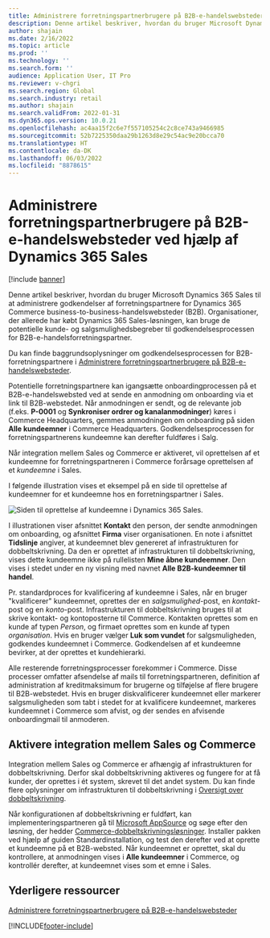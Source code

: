 ```yaml
---
title: Administrere forretningspartnerbrugere på B2B-e-handelswebsteder ved hjælp af Dynamics 365 Sales
description: Denne artikel beskriver, hvordan du bruger Microsoft Dynamics 365 Sales til at administrere godkendelser af forretningspartnere for Dynamics 365 Commerce business-to-business-handelswebsteder (B2B).
author: shajain
ms.date: 2/16/2022
ms.topic: article
ms.prod: ''
ms.technology: ''
ms.search.form: ''
audience: Application User, IT Pro
ms.reviewer: v-chgri
ms.search.region: Global
ms.search.industry: retail
ms.author: shajain
ms.search.validFrom: 2022-01-31
ms.dyn365.ops.version: 10.0.21
ms.openlocfilehash: ac4aa15f2c6e7f557105254c2c8ce743a9466985
ms.sourcegitcommit: 52b7225350daa29b1263d8e29c54ac9e20bcca70
ms.translationtype: HT
ms.contentlocale: da-DK
ms.lasthandoff: 06/03/2022
ms.locfileid: "8878615"
---
```

# <a name="manage-business-partner-users-on-b2b-e-commerce-websites-using-dynamics-365-sales"></a>Administrere forretningspartnerbrugere på B2B-e-handelswebsteder ved hjælp af Dynamics 365 Sales

[!include [banner](../../includes/banner.md)]

Denne artikel beskriver, hvordan du bruger Microsoft Dynamics 365 Sales til at administrere godkendelser af forretningspartnere for Dynamics 365 Commerce business-to-business-handelswebsteder (B2B). Organisationer, der allerede har købt Dynamics 365 Sales-løsningen, kan bruge de potentielle kunde- og salgsmulighedsbegreber til godkendelsesprocessen for B2B-e-handelsforretningspartner.

Du kan finde baggrundsoplysninger om godkendelsesprocessen for B2B-forretningspartnere i [Administrere forretningspartnerbrugere på B2B-e-handelswebsteder](manage-b2b-users.md).

Potentielle forretningspartnere kan igangsætte onboardingprocessen på et B2B-e-handelswebsted ved at sende en anmodning om onboarding via et link til B2B-webstedet. Når anmodningen er sendt, og de relevante job (f.eks. **P-0001** og **Synkroniser ordrer og kanalanmodninger**) køres i Commerce Headquarters, gemmes anmodningen om onboarding på siden **Alle kundeemner** i Commerce Headquarters. Godkendelsesprocessen for forretningspartnerens kundeemne kan derefter fuldføres i Salg.

Når integration mellem Sales og Commerce er aktiveret, vil oprettelsen af et kundeemne for forretningspartneren i Commerce forårsage oprettelsen af et *kundeemne* i Sales.

I følgende illustration vises et eksempel på en side til oprettelse af kundeemner for et kundeemne hos en forretningspartner i Sales.

![Siden til oprettelse af kundeemne i Dynamics 365 Sales.](../media/LeadInSales.png)

I illustrationen viser afsnittet **Kontakt** den person, der sendte anmodningen om onboarding, og afsnittet **Firma** viser organisationen. En note i afsnittet **Tidslinje** angiver, at kundeemnet blev genereret af infrastrukturen for dobbeltskrivning. Da den er oprettet af infrastrukturen til dobbeltskrivning, vises dette kundeemne ikke på rullelisten **Mine åbne kundeemner**. Den vises i stedet under en ny visning med navnet **Alle B2B-kundeemner til handel**.

Pr. standardproces for kvalificering af kundeemne i Sales, når en bruger "kvalificerer" kundeemnet, oprettes der en *salgsmulighed*-post, en *kontakt*-post og en *konto*-post. Infrastrukturen til dobbeltskrivning bruges til at skrive kontakt- og kontoposterne til Commerce. Kontakten oprettes som en kunde af typen *Person*, og firmaet oprettes som en kunde af typen *organisation*. Hvis en bruger vælger **Luk som vundet** for salgsmuligheden, godkendes kundeemnet i Commerce. Godkendelsen af et kundeemne bevirker, at der oprettes et kundehierarki.

Alle resterende forretningsprocesser forekommer i Commerce. Disse processer omfatter afsendelse af mails til forretningspartneren, definition af administration af kreditmaksimum for brugerne og tilføjelse af flere brugere til B2B-webstedet. Hvis en bruger diskvalificerer kundeemnet eller markerer salgsmuligheden som tabt i stedet for at kvalificere kundeemnet, markeres kundeemnet i Commerce som afvist, og der sendes en afvisende onboardingmail til anmoderen.

## <a name="enable-integration-between-sales-and-commerce"></a>Aktivere integration mellem Sales og Commerce

Integration mellem Sales og Commerce er afhængig af infrastrukturen for dobbeltskrivning. Derfor skal dobbeltskrivning aktiveres og fungere for at få kunder, der oprettes i ét system, skrevet til det andet system. Du kan finde flere oplysninger om infrastrukturen til dobbeltskrivning i [Oversigt over dobbeltskrivning](/dynamics365/fin-ops-core/dev-itpro/data-entities/dual-write/dual-write-overview).

Når konfigurationen af dobbeltskrivning er fuldført, kan implementeringspartneren gå til [Microsoft AppSource](https://appsource.microsoft.com/) og søge efter den løsning, der hedder [Commerce-dobbeltskrivningsløsninger](https://partner.microsoft.com/dashboard/commercial-marketplace/offers/7ca1d8c9-dc79-4cb7-a82e-8dc96a25acca/overview). Installer pakken ved hjælp af guiden Standardinstallation, og test den derefter ved at oprette et kundeemne på et B2B-websted. Når kundeemnet er oprettet, skal du kontrollere, at anmodningen vises i **Alle kundeemner** i Commerce, og kontrollér derefter, at kundeemnet vises som et emne i Sales.

## <a name="additional-resources"></a>Yderligere ressourcer

[Administrere forretningspartnerbrugere på B2B-e-handelswebsteder](manage-b2b-users.md)

[!INCLUDE[footer-include](../../includes/footer-banner.md)]
